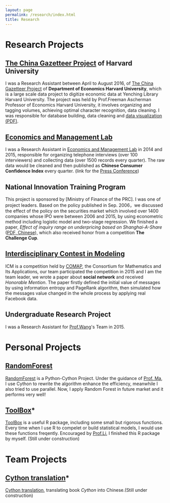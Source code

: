 ```yaml
---
layout: page
permalink: /research/index.html
title: Research
---
```

# Research Projects

## [The China Gazetteer Project] of Harvard University
I was a Research Assistant between April to August 2016, of [The China Gazetteer Project] of **Department of Economics Harvard University**, which is a large scale data project to digitize economic data at Yenching Library Harvard University. The project was held by Prof.Freeman Ascherman Professor of Economics Harvard University, it involves organizing and tagging volumes, achieving optimal character recognition, data cleaning. I was responsible for database building, data cleaning and [data visualization (PDF)].

## [Economics and Management Lab]
I was a Research Assistant in [Economics and Management Lab] in 2014 and 2015, responsible for organizing telephone interviews (over 100 interviewers) and collecting data (over 1500 records every quarter). The raw data would be cleaned and then published as **Chinese Consumer Confidence Index** every quarter. (link for the [Press Conference])

## National Innovation Training Program
This project is sponsored by [Ministry of Finance of the PRC]. I was one  of project leaders. Based on the policy published in Sep. 2006，we discussed the effect of the policy on the securities market which involved over 1400 companies whose IPO were between 2006 and 2015, by using econometric method including logistic model and two-stage regression. We finished a paper, *Effect of inquiry range on underpricing based on Shanghai-A-Share* ([PDF, Chinese]), which also received honor from a competition **The Challenge Cup**.

## [Interdisciplinary Contest in Modeling]
ICM is a competition held by [COMAP], the Consortium for Mathematics and Its Applications, our team participated the competition in 2015 and I am the team leader, we wrote a paper about **social network** and received *Honorable Mention*. The paper firstly defined the initial value of messages by using information entropy and PageRank algorithm, then simulated how the messages value changed in the whole process by applying real Facebook data.


## Undergraduate Research Project
I was a Research Assistant for [Prof.Wang]'s Team in 2015.

# Personal Projects

## [RandomForest]
[RandomForest] is a Python-Cython Project. Under the guidance of [Prof. Ma], I use Cython to rewrite the algorithm enhance the efficiency, meanwhile I also tried to use parallel. Now, I apply Random Forest in future market and it performs very well!


## [ToolBox]*
[ToolBox] is a useful R package, including some small but rigorous functions. Every time when I use R to compelet or build statistical models, I would use these functions freqently. Encouraged by [Prof.Li], I finished this R package by myself. (Still under construction)

# Team Projects

## [Cython translation]*
[Cython translation], translating book *Cython* into Chinese.(Still under construction)




[ToolBox]: https://github.com/JayfongL
[RandomForest]: https://github.com/JayfongL/Cython-Python
[find detail]: http://Jiafengliu.me/research/paperRequest.txt
[Cython translation]: https://github.com/JayfongL


[PDF, Chinese]: http://Jiafengliu.me/research/paperRequest.txt
[data visualization (PDF)]: http://jiafengliu.me/research/2016-railways.pdf


[Prof. Ma]: http://sam.cufe.edu.cn/english/faculty/majingyi.html
[Prof.Wang]: http://sam.cufe.edu.cn/english/faculty/wanghuijuan.html
[Prof.Li]: https://feng.li


[The China Gazetteer Project]: http://www.chinagazetteer.com
[Ministry of Education of the PRC]: http://www.moe.gov.cn/
[Interdisciplinary Contest in Modeling]: http://www.comap.com/
[COMAP]: http://www.comap.com/
[Press Conference]: http://sam.cufe.edu.cn/xyxw/96348.html

[Economics and Management Lab]: http://etsc.cufe.edu.cn/


[Ministry of Education of the PRC]: http://www.moe.gov.cn/
[The China Gazetteer Project]: https://www.chinagazetteer.com
[Interdisciplinary Contest in Modeling]: https://www.comap.com/

